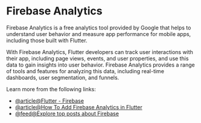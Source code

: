 # Firebase Analytics

Firebase Analytics is a free analytics tool provided by Google that helps to understand user behavior and measure app performance for mobile apps, including those built with Flutter.

With Firebase Analytics, Flutter developers can track user interactions with their app, including page views, events, and user properties, and use this data to gain insights into user behavior. Firebase Analytics provides a range of tools and features for analyzing this data, including real-time dashboards, user segmentation, and funnels.

Learn more from the following links:

- [@article@Flutter - Firebase](https://docs.flutter.dev/development/data-and-backend/firebase)
- [@article@How To Add Firebase Analytics in Flutter](https://medium.datadriveninvestor.com/how-to-add-firebase-analytics-to-your-flutter-app-641fbda1d224?gi=ad489389a531)
- [@feed@Explore top posts about Firebase](https://app.daily.dev/tags/firebase?ref=roadmapsh)
